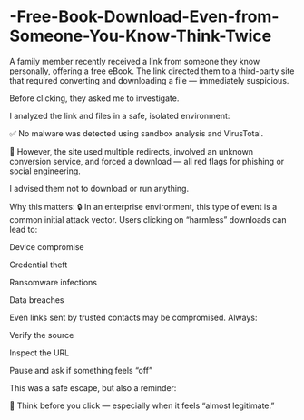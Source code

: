 # -Free-Book-Download-Even-from-Someone-You-Know-Think-Twice
A family member recently received a link from someone they know personally, offering a free eBook. The link directed them to a third-party site that required converting and downloading a file — immediately suspicious.

Before clicking, they asked me to investigate.

I analyzed the link and files in a safe, isolated environment:

✅ No malware was detected using sandbox analysis and VirusTotal.

🚩 However, the site used multiple redirects, involved an unknown conversion service, and forced a download — all red flags for phishing or social engineering.

I advised them not to download or run anything.

Why this matters:
🔒 In an enterprise environment, this type of event is a common initial attack vector. Users clicking on “harmless” downloads can lead to:

Device compromise

Credential theft

Ransomware infections

Data breaches

Even links sent by trusted contacts may be compromised. Always:

Verify the source

Inspect the URL

Pause and ask if something feels “off”

This was a safe escape, but also a reminder:

🧠 Think before you click — especially when it feels “almost legitimate.”

